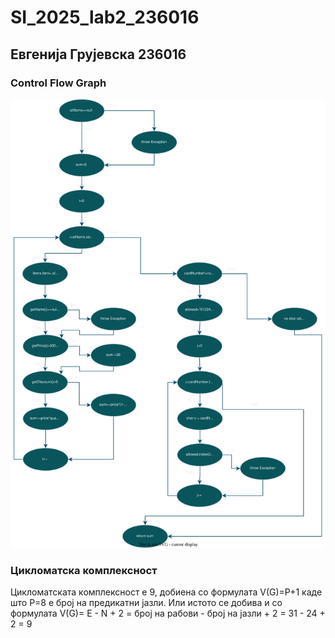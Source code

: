 # SI_2025_lab2_236016

## Евгенија Грујевска 236016


### Control Flow Graph

![CFG](cfg/cfg1.svg)

### Цикломатска комплексност
Цикломатската комплексност е 9, добиена со формулата V(G)=P+1 каде што P=8 е број на предикатни јазли.
Или истото се добива и со формулата V(G)= E - N + 2 = број на рабови - број на јазли + 2 = 31 - 24 + 2 = 9


